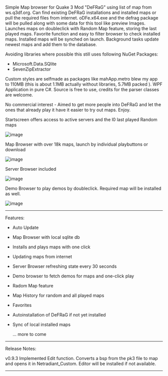 Simple Map browser for Quake 3 Mod "DeFRaG" using list of map from ws.q3df.org. Can find existing DeFRaG installations and installed maps or pull the required files from internet. 
oDFe.x64.exe and the defrag package will be pulled along with some data for this tool like preview Images. 
Launches maps on doubleclick with Random Map feature, storing the last played maps. Favorite function and easy to filter browser to check installed maps. 
Installed maps will be synched on launch. Background tasks update newest maps and add them to the database. 

Avoiding libraries where possible this still uses following NuGet Packages: 
- Microsoft.Data.SQlite
- SevenZipExtractor
  
Custom styles are selfmade as packages like mahApp.metro blew my app to 110MB (this is about 1.1MB actually without libraries, 5.7MB packed ). WPF Application in pure C#. Source is free to use, credits for the parser classes are welcome. 

No commercial interest - Aimed to get more people into DeFRaG and let the ones that already play it have it easier to try out maps. Enjoy.

Startscreen offers access to active servers and the l0 last played Random maps

![image](https://github.com/user-attachments/assets/ab9b443b-eff4-4b5d-8753-242681b5b9ee)



Map Browser with over 18k maps, launch by individual playbuttons or download

![image](https://github.com/user-attachments/assets/713fc7b8-6dcc-474c-814d-f2aa3bf3afc0)


Server Browser included

![image](https://github.com/user-attachments/assets/4211d957-4b02-4df5-9de5-e71621a40d26)



Demo Browser to play demos by doubleclick. Required map will be installed as well. 

![image](https://github.com/user-attachments/assets/fef09ef4-d840-4fc1-b2ae-5c7d5d1f4413)


****************************
Features:

- Auto Update
- Map Browser with local sqlite db
- Installs and plays maps with one click
- Updating maps from internet
- Server Browser refreshing state every 30 seconds
- Demo browser to fetch demos for maps and one-click play
- Radom Map feature
- Map History for random and all played maps
- Favorites
- Autoinstallation of DeFRaG if not yet installed
- Sync of local installed maps

  ... more to come

****************************
Release Notes:

v0.9.3  Implemented Edit function. Converts a bsp from the pk3 file to map and opens it in Netradiant_Custom. Editor will be installed if not available. 
****************************
